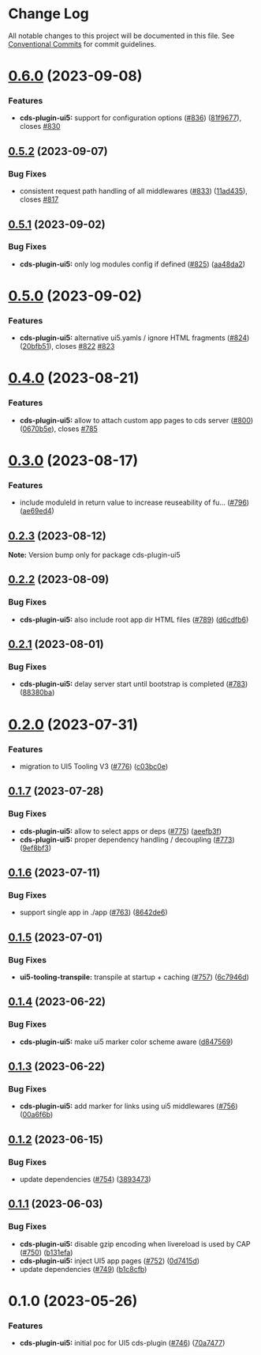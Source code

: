 # Change Log

All notable changes to this project will be documented in this file.
See [Conventional Commits](https://conventionalcommits.org) for commit guidelines.

# [0.6.0](https://github.com/ui5-community/ui5-ecosystem-showcase/compare/cds-plugin-ui5@0.5.2...cds-plugin-ui5@0.6.0) (2023-09-08)


### Features

* **cds-plugin-ui5:** support for configuration options ([#836](https://github.com/ui5-community/ui5-ecosystem-showcase/issues/836)) ([81f9677](https://github.com/ui5-community/ui5-ecosystem-showcase/commit/81f967777771cad8252c83766e256431e067ee61)), closes [#830](https://github.com/ui5-community/ui5-ecosystem-showcase/issues/830)





## [0.5.2](https://github.com/ui5-community/ui5-ecosystem-showcase/compare/cds-plugin-ui5@0.5.1...cds-plugin-ui5@0.5.2) (2023-09-07)


### Bug Fixes

* consistent request path handling of all middlewares ([#833](https://github.com/ui5-community/ui5-ecosystem-showcase/issues/833)) ([11ad435](https://github.com/ui5-community/ui5-ecosystem-showcase/commit/11ad4356ddb6f8503ebf46039ad898b1c4aec7c9)), closes [#817](https://github.com/ui5-community/ui5-ecosystem-showcase/issues/817)





## [0.5.1](https://github.com/ui5-community/ui5-ecosystem-showcase/compare/cds-plugin-ui5@0.5.0...cds-plugin-ui5@0.5.1) (2023-09-02)


### Bug Fixes

* **cds-plugin-ui5:** only log modules config if defined ([#825](https://github.com/ui5-community/ui5-ecosystem-showcase/issues/825)) ([aa48da2](https://github.com/ui5-community/ui5-ecosystem-showcase/commit/aa48da23a4702bd5b6e48e0c61a2f891906a77ec))





# [0.5.0](https://github.com/ui5-community/ui5-ecosystem-showcase/compare/cds-plugin-ui5@0.4.0...cds-plugin-ui5@0.5.0) (2023-09-02)


### Features

* **cds-plugin-ui5:** alternative ui5.yamls / ignore HTML fragments ([#824](https://github.com/ui5-community/ui5-ecosystem-showcase/issues/824)) ([20bfb51](https://github.com/ui5-community/ui5-ecosystem-showcase/commit/20bfb51fc46de05b000e617eaca6a30c2a7aae6a)), closes [#822](https://github.com/ui5-community/ui5-ecosystem-showcase/issues/822) [#823](https://github.com/ui5-community/ui5-ecosystem-showcase/issues/823)





# [0.4.0](https://github.com/ui5-community/ui5-ecosystem-showcase/compare/cds-plugin-ui5@0.3.0...cds-plugin-ui5@0.4.0) (2023-08-21)


### Features

* **cds-plugin-ui5:** allow to attach custom app pages to cds server ([#800](https://github.com/ui5-community/ui5-ecosystem-showcase/issues/800)) ([0670b5e](https://github.com/ui5-community/ui5-ecosystem-showcase/commit/0670b5e9d01175ecf9d1f0db332963b8c9fec007)), closes [#785](https://github.com/ui5-community/ui5-ecosystem-showcase/issues/785)





# [0.3.0](https://github.com/ui5-community/ui5-ecosystem-showcase/compare/cds-plugin-ui5@0.2.3...cds-plugin-ui5@0.3.0) (2023-08-17)


### Features

* include moduleId in return value to increase reuseability of fu… ([#796](https://github.com/ui5-community/ui5-ecosystem-showcase/issues/796)) ([ae69ed4](https://github.com/ui5-community/ui5-ecosystem-showcase/commit/ae69ed44070f72b0460893904729b49cf4341ffe))





## [0.2.3](https://github.com/ui5-community/ui5-ecosystem-showcase/compare/cds-plugin-ui5@0.2.2...cds-plugin-ui5@0.2.3) (2023-08-12)

**Note:** Version bump only for package cds-plugin-ui5





## [0.2.2](https://github.com/ui5-community/ui5-ecosystem-showcase/compare/cds-plugin-ui5@0.2.1...cds-plugin-ui5@0.2.2) (2023-08-09)


### Bug Fixes

* **cds-plugin-ui5:** also include root app dir HTML files ([#789](https://github.com/ui5-community/ui5-ecosystem-showcase/issues/789)) ([d6cdfb6](https://github.com/ui5-community/ui5-ecosystem-showcase/commit/d6cdfb615b2bfffd44559689a68659a80eb57680))





## [0.2.1](https://github.com/ui5-community/ui5-ecosystem-showcase/compare/cds-plugin-ui5@0.2.0...cds-plugin-ui5@0.2.1) (2023-08-01)


### Bug Fixes

* **cds-plugin-ui5:** delay server start until bootstrap is completed ([#783](https://github.com/ui5-community/ui5-ecosystem-showcase/issues/783)) ([88380ba](https://github.com/ui5-community/ui5-ecosystem-showcase/commit/88380ba91ff9d4539a746edf7dc36f3bd4228137))





# [0.2.0](https://github.com/ui5-community/ui5-ecosystem-showcase/compare/cds-plugin-ui5@0.1.7...cds-plugin-ui5@0.2.0) (2023-07-31)


### Features

* migration to UI5 Tooling V3 ([#776](https://github.com/ui5-community/ui5-ecosystem-showcase/issues/776)) ([c03bc0e](https://github.com/ui5-community/ui5-ecosystem-showcase/commit/c03bc0e8a8d0b55d38510164c885022e11b597e6))





## [0.1.7](https://github.com/ui5-community/ui5-ecosystem-showcase/compare/cds-plugin-ui5@0.1.6...cds-plugin-ui5@0.1.7) (2023-07-28)


### Bug Fixes

* **cds-plugin-ui5:** allow to select apps or deps ([#775](https://github.com/ui5-community/ui5-ecosystem-showcase/issues/775)) ([aeefb3f](https://github.com/ui5-community/ui5-ecosystem-showcase/commit/aeefb3f5aa70129489f90d684965ade6fc20ef53))
* **cds-plugin-ui5:** proper dependency handling / decoupling ([#773](https://github.com/ui5-community/ui5-ecosystem-showcase/issues/773)) ([9ef8bf3](https://github.com/ui5-community/ui5-ecosystem-showcase/commit/9ef8bf3da69721a2d599a119407e53c1272fb884))





## [0.1.6](https://github.com/ui5-community/ui5-ecosystem-showcase/compare/cds-plugin-ui5@0.1.5...cds-plugin-ui5@0.1.6) (2023-07-11)


### Bug Fixes

* support single app in ./app ([#763](https://github.com/ui5-community/ui5-ecosystem-showcase/issues/763)) ([8642de6](https://github.com/ui5-community/ui5-ecosystem-showcase/commit/8642de6695efd49bc0e1b4e907497a82241bc90d))





## [0.1.5](https://github.com/ui5-community/ui5-ecosystem-showcase/compare/cds-plugin-ui5@0.1.4...cds-plugin-ui5@0.1.5) (2023-07-01)


### Bug Fixes

* **ui5-tooling-transpile:** transpile at startup + caching ([#757](https://github.com/ui5-community/ui5-ecosystem-showcase/issues/757)) ([6c7946d](https://github.com/ui5-community/ui5-ecosystem-showcase/commit/6c7946d05abf34f11c6ad8ad593f3d418272527e))





## [0.1.4](https://github.com/ui5-community/ui5-ecosystem-showcase/compare/cds-plugin-ui5@0.1.3...cds-plugin-ui5@0.1.4) (2023-06-22)


### Bug Fixes

* **cds-plugin-ui5:** make ui5 marker color scheme aware ([d847569](https://github.com/ui5-community/ui5-ecosystem-showcase/commit/d84756973e09e34054f0a1e05d8ad902e791205c))





## [0.1.3](https://github.com/ui5-community/ui5-ecosystem-showcase/compare/cds-plugin-ui5@0.1.2...cds-plugin-ui5@0.1.3) (2023-06-22)


### Bug Fixes

* **cds-plugin-ui5:** add marker for links using ui5 middlewares ([#756](https://github.com/ui5-community/ui5-ecosystem-showcase/issues/756)) ([00a6f6b](https://github.com/ui5-community/ui5-ecosystem-showcase/commit/00a6f6b8c2c57ebcc1c92b3012163c112dd32028))





## [0.1.2](https://github.com/ui5-community/ui5-ecosystem-showcase/compare/cds-plugin-ui5@0.1.1...cds-plugin-ui5@0.1.2) (2023-06-15)


### Bug Fixes

* update dependencies ([#754](https://github.com/ui5-community/ui5-ecosystem-showcase/issues/754)) ([3893473](https://github.com/ui5-community/ui5-ecosystem-showcase/commit/389347300795cfed881dc8be72eeb59d1bf45fff))





## [0.1.1](https://github.com/ui5-community/ui5-ecosystem-showcase/compare/cds-plugin-ui5@0.1.0...cds-plugin-ui5@0.1.1) (2023-06-03)

### Bug Fixes

- **cds-plugin-ui5:** disable gzip encoding when livereload is used by CAP ([#750](https://github.com/ui5-community/ui5-ecosystem-showcase/issues/750)) ([b131efa](https://github.com/ui5-community/ui5-ecosystem-showcase/commit/b131efaa239b66d55350dab573d6a0a9ef978625))
- **cds-plugin-ui5:** inject UI5 app pages ([#752](https://github.com/ui5-community/ui5-ecosystem-showcase/issues/752)) ([0d7415d](https://github.com/ui5-community/ui5-ecosystem-showcase/commit/0d7415d0630d33f851dd816015f3a2f394ce59d3))
- update dependencies ([#749](https://github.com/ui5-community/ui5-ecosystem-showcase/issues/749)) ([b1c8cfb](https://github.com/ui5-community/ui5-ecosystem-showcase/commit/b1c8cfb4da1dcd0ae91bee181f539684d767d067))

# 0.1.0 (2023-05-26)

### Features

- **cds-plugin-ui5:** initial poc for UI5 cds-plugin ([#746](https://github.com/ui5-community/ui5-ecosystem-showcase/issues/746)) ([70a7477](https://github.com/ui5-community/ui5-ecosystem-showcase/commit/70a7477410ef8a75bc994f117cc0d7fcffef2fed))
